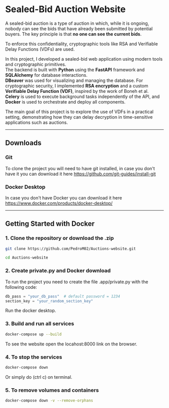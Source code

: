 # Sealed-Bid Auction Website

A sealed-bid auction is a type of auction in which, while it is ongoing, nobody can see the bids
that have already been submitted by potential buyers. The key principle is that **no one can see the current bids**.

To enforce this confidentiality, cryptographic tools like RSA and Verifiable Delay Functions (VDFs) are used.

In this project, I developed a sealed-bid web application using modern tools and cryptographic primitives.  
The backend is built with **Python** using the **FastAPI** framework and **SQLAlchemy** for database interactions.  
**DBeaver** was used for visualizing and managing the database. For cryptographic security, I implemented **RSA encryption** and a custom **Verifiable Delay Function (VDF)**, inspired by the work of Boneh et al.  
**Celery** is used to execute background tasks independently of the API, and **Docker** is used to orchestrate and deploy all components.

The main goal of this project is to explore the use of VDFs in a practical setting, demonstrating how they can delay decryption in time-sensitive applications such as auctions.

---

## Downloads

### Git
To clone the project you will need to have git installed, in case you don't have it you can download it here https://github.com/git-guides/install-git

### Docker Desktop
In case you don't have Docker you can download it here https://www.docker.com/products/docker-desktop/


---


## Getting Started with Docker

### 1. Clone the repository or download the .zip

```bash
git clone https://github.com/PedroM02/Auctions-website.git
```
```bash
cd Auctions-website
```

### 2. Create private.py and Docker download

To run the project you need to create the file .app/private.py with the following code:

```python
db_pass = "your_db_pass"  # default password = 1234
section_key = "your_random_section_key"
```

Run the docker desktop.

### 3. Build and run all services

```bash
docker-compose up --build
```

To see the website open the locahost:8000 link on the browser.

### 4. To stop the services

```bash
docker-compose down
```

Or simply do (ctrl c) on terminal.

### 5. To remove volumes and containers

```bash
docker-compose down -v --remove-orphans
```
